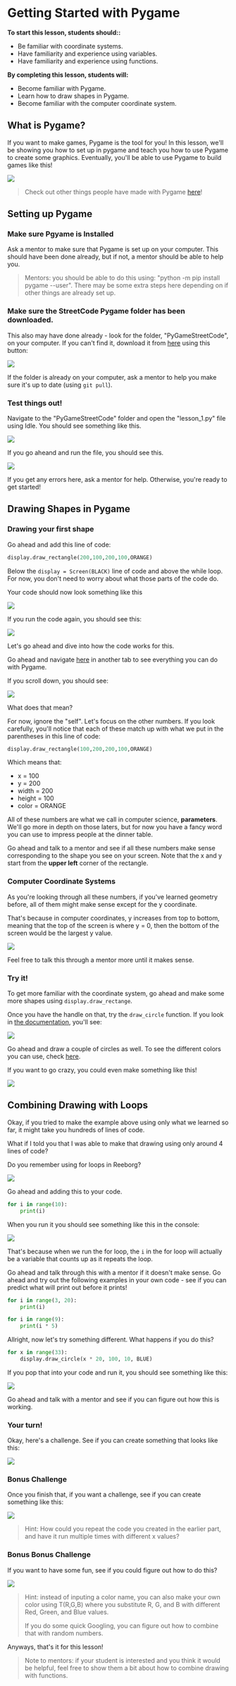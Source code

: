 # Getting Started with Pygame

**To start this lesson, students should::**

* Be familiar with coordinate systems.
* Have familiarity and experience using variables.
* Have familiarity and experience using functions.

**By completing this lesson, students will:**

* Become familiar with Pygame.
* Learn how to draw shapes in Pygame.
* Become familiar with the computer coordinate system.

## What is Pygame?

If you want to make games, Pygame is the tool for you! In this lesson, we'll be showing you how to set up in pygame and teach you how to use Pygame to create some graphics. Eventually, you'll be able to use Pygame to build games like this!

![](pong.png)

> Check out other things people have made with Pygame [here](https://www.pygame.org/tags/all)!

## Setting up Pygame

### Make sure Pgyame is Installed

Ask a mentor to make sure that Pygame is set up on your computer. This should have been done already, but if not, a mentor should be able to help you.

> Mentors: you should be able to do this using: "python -m pip install pygame --user". There may be some extra steps here depending on if other things are already set up.

### Make sure the StreetCode Pygame folder has been downloaded. 

This also may have done already - look for the folder, "PyGameStreetCode", on your computer. If you can't find it, download it from [here](https://github.com/diwgan32/PyGameStreetcode) using this button:

![](download.png)

If the folder is already on your computer, ask a mentor to help you make sure it's up to date (using `git pull`).

### Test things out!

Navigate to the "PyGameStreetCode" folder and open the "lesson_1.py" file using Idle. You should see something like this.

![](lesson1.png)	 

If you go aheand and run the file, you should see this.

![](pygamescreen.png)

If you get any errors here, ask a mentor for help. Otherwise, you're ready to get started!

## Drawing Shapes in Pygame

### Drawing your first shape

Go ahead and add this line of code:

```python
display.draw_rectangle(200,100,200,100,ORANGE)
```

Below the `display = Screen(BLACK)` line of code and above the while loop. For now, you don't need to worry about what those parts of the code do.

Your code should now look something like this 

![](drawrect.png)

If you run the code again, you should see this:

![](rect.png)

Let's go ahead and dive into how the code works for this.

Go ahead and navigate [here](https://nathanielshak.github.io/pygamedocs/Screen.m.html) in another tab to see everything you can do with Pygame.

If you scroll down, you should see:

![](docs.png)

What does that mean?

For now, ignore the "self". Let's focus on the other numbers. If you look carefully, you'll notice that each of these match up with what we put in the parentheses in this line of code:

```python
display.draw_rectangle(100,200,200,100,ORANGE)
```

Which means that:

* x = 100
* y = 200
* width = 200
* height = 100
* color = ORANGE

All of these numbers are what we call in computer science, **parameters**. We'll go more in depth on those laters, but for now you have a fancy word you can use to impress people at the dinner table.

Go ahead and talk to a mentor and see if all these numbers make sense corresponding to the shape you see on your screen. Note that the x and y start from the **upper left** corner of the rectangle.

### Computer Coordinate Systems

As you're looking through all these numbers, if you've learned geometry before, all of them might make sense except for the y coordinate. 

That's because in computer coordinates, y increases from top to bottom, meaning that the top of the screen is where y = 0, then the bottom of the screen would be the largest y value.

![](coordinate.png)

Feel free to talk this through a mentor more until it makes sense.

### Try it! 

To get more familiar with the coordinate system, go ahead and make some more shapes using `display.draw_rectange`.

Once you have the handle on that, try the `draw_circle` function. If you look in [the documentation](https://nathanielshak.github.io/pygamedocs/Screen.m.html#core.Screen.Screen.draw_circle), you'll see:

![](drawcircle.png)

Go ahead and draw a couple of circles as well. To see the different colors you can use, check [here](https://nathanielshak.github.io/pygamedocs/constants.m.html).

If you want to go crazy, you could even make something like this!

![](drawing.png)

## Combining Drawing with Loops

Okay, if you tried to make the example above using only what we learned so far, it might take you hundreds of lines of code.

What if I told you that I was able to make that drawing using only around 4 lines of code?

Do you remember using for loops in Reeborg?

![](reeborg.png)

Go ahead and adding this to your code.

```python
for i in range(10):
	print(i)
```

When you run it you should see something like this in the console:

![](forloop.png)

That's because when we run the for loop, the `i` in the for loop will actually be a variable that counts up as it repeats the loop.

Go ahead and talk through this with a mentor if it doesn't make sense. Go ahead and try out the following examples in your own code - see if you can predict what will print out before it prints!

```python
for i in range(3, 20):
	print(i)
```

```python
for i in range(9):
	print(i * 5)
```

Allright, now let's try something different. What happens if you do this?

```python
for x in range(33):
    display.draw_circle(x * 20, 100, 10, BLUE)
```

If you pop that into your code and run it, you should see something like this:

![](circles.png)

Go ahead and talk with a mentor and see if you can figure out how this is working.

### Your turn!

Okay, here's a challenge. See if you can create something that looks like this:

![](rectline.png)

### Bonus Challenge

Once you finish that, if you want a challenge, see if you can create something like this:

![](manyrects.png)

> Hint: How could you repeat the code you created in the earlier part, and have it run multiple times with different x values?
 
### Bonus Bonus Challenge

If you want to have some fun, see if you could figure out how to do this?

![](challengechallenge.png)

> Hint: instead of inputing a color name, you can also make your own color using T(R,G,B) where you substitute R, G, and B with different Red, Green, and Blue values. 
> 
> If you do some quick Googling, you can figure out how to combine that with random numbers.
 
Anyways, that's it for this lesson! 

> Note to mentors: if your student is interested and you think it would be helpful, feel free to show them a bit about how to combine drawing with functions.